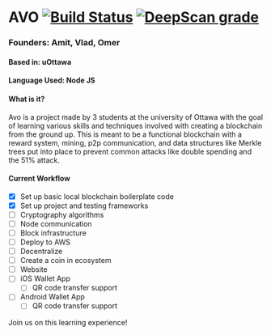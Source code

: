 # AVO [![Build Status](https://travis-ci.com/photonized/avo.svg?branch=master)](https://travis-ci.com/photonized/avo) [![DeepScan grade](https://deepscan.io/api/teams/4396/projects/6165/branches/49706/badge/grade.svg)](https://deepscan.io/dashboard#view=project&tid=4396&pid=6165&bid=49706)

### Founders: Amit, Vlad, Omer
#### Based in: uOttawa
#### Language Used: Node JS

#### What is it?
  Avo is a project made by 3 students at the university of Ottawa with the goal of learning various skills and techniques involved with creating a blockchain from the ground up. This is meant to be a functional blockchain with a reward system, mining, p2p communication, and data structures like Merkle trees put into place to prevent common attacks like double spending and the 51% attack.
  
#### Current Workflow
- [x] Set up basic local blockchain boilerplate code
- [x] Set up project and testing frameworks
- [ ] Cryptography algorithms
- [ ] Node communication
- [ ] Block infrastructure
- [ ] Deploy to AWS
- [ ] Decentralize
- [ ] Create a coin in ecosystem
- [ ] Website
- [ ] iOS Wallet App
  - [ ] QR code transfer support
- [ ] Android Wallet App
  - [ ] QR code transfer support

Join us on this learning experience!

